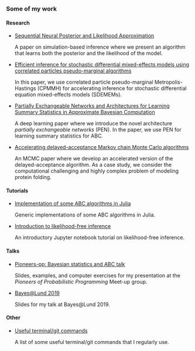 ### Some of my work

#### Research


- [Sequential Neural Posterior and Likelihood Approximation](https://github.com/SamuelWiqvist/snpla)

    A paper on simulation-based inference where we present an algorithm that learns both the posterior and the likelihood of the model.  

- [Efficient inference for stochastic differential mixed-effects models using correlated particles pseudo-marginal algorithms](https://github.com/SamuelWiqvist/efficient_SDEMEM)

    In this paper, we use correlated particle pseudo-marginal Metropolis-Hastings (CPMMH) for accelerating inference for stochastic differential equation mixed-effects models (SDEMEMs). 
    
- [Partially Exchangeable Networks and Architectures for Learning Summary Statistics in Approximate Bayesian Computation](https://github.com/SamuelWiqvist/PENs-and-ABC)

    A deep learning paper where we introduce the novel architecture *partially exchangeable networks* (PEN). In the paper, we use PEN for learning summary statistics for ABC.

- [Accelerating delayed-acceptance Markov chain Monte Carlo algorithms](https://github.com/SamuelWiqvist/adamcmcpaper)

    An MCMC paper where we develop an accelerated version of the delayed-acceptance algorithm. As a case study, we consider the computational challenging and highly complex problem of modeling protein folding.

#### Tutorials

- [Implementation of some ABC algorithms in Julia](https://github.com/SamuelWiqvist/ApproximateBayesianComputation.jl)

    Generic implementations of some ABC algorithms in Julia.

- [Introduction to likelihood-free inference](https://github.com/SamuelWiqvist/introlikelihoodfree)

    An introductory Jupyter notebook tutorial on likelihood-free inference.
    
#### Talks

- [Pioneers-pp: Bayesian statistics and ABC talk](https://github.com/SamuelWiqvist/pioneers-pp-abc-talk)

    Slides, examples, and computer exercises for my presentation at the *Pioneers of Probabilistic Programming* Meet-up group.

- [Bayes@Lund 2019](https://github.com/SamuelWiqvist/bayesatlund2019presentation)

    Slides for my talk at Bayes@Lund 2019.

#### Other

- [Useful terminal/git commands](https://github.com/SamuelWiqvist/usefulcommands)

    A list of some useful terminal/git commands that I regularly use.
